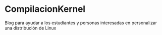 # CompilacionKernel
Blog para ayudar a los estudiantes y personas interesadas en personalizar una distribución de Linux
